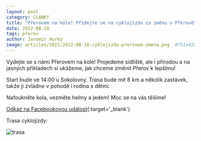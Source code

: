 ```yaml
---
layout: post
category: CLANKY
title: "Přerovem na kole! Přidejte se na cyklojízdu za změnu v Přerově"
date: 2022-08-18
tags: přerov
author: Jaromír Horký
image: articles/2022/2022-08-18-cyklojizda-prerovem-zmena.png  #751x422 pixelu
---
```

Vydejte se s námi Přerovem na kole! Projedeme sídliště, ale i přírodou a na jasných příkladech si ukážeme, jak chceme změnit Přerov k lepšímu!

Start bude ve 14:00 u Sokolovny. Trasa bude mít 8 km a několik zastávek, takže ji zvládne v pohodě i rodina s dětmi.

Nafoukněte kola, vezměte helmy a jedem! Moc se na vás těšíme!

[Odkaz na Facebookovou událost](https://www.facebook.com/events/596373805470383){:target='_blank'}

Trasa cyklojízdy:

![trasa](https://a.pirati.cz/prerov/img/articles/2022/trasa.png)
